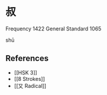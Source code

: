 # 叔
Frequency 1422
General Standard 1065

shū


## References
- [[HSK 3]]
- [[8 Strokes]]
- [[又 Radical]]